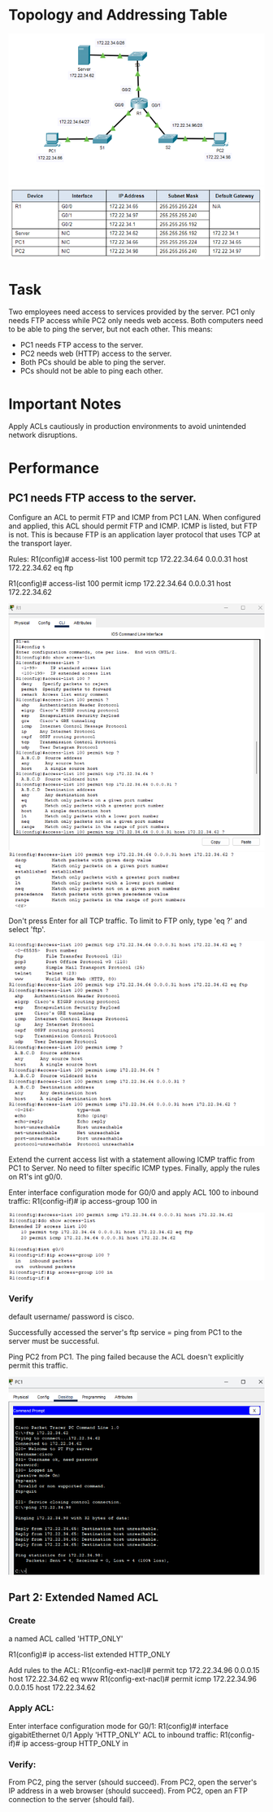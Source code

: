 # Topology and Addressing Table
![ACLs_5.4.12](/Images/PT_5.4.12_1.png)
![ACLs_5.4.12](/Images/PT_5.4.12_2.png)

# Task
Two employees need access to services provided by the server. PC1 only needs FTP access while PC2 only needs web access. Both computers need to be able to ping the server, but not each other.
This means: 
- PC1 needs FTP access to the server.
- PC2 needs web (HTTP) access to the server.
- Both PCs should be able to ping the server.
- PCs should not be able to ping each other.

# Important Notes
Apply ACLs cautiously in production environments to avoid unintended network disruptions.

# Performance
## PC1 needs FTP access to the server.
Configure an ACL to permit FTP and ICMP from PC1 LAN. When configured and applied, this ACL should permit FTP and ICMP. ICMP is listed, but FTP is not. This is because FTP is an application layer protocol that uses TCP at the transport layer.

Rules:
R1(config)# access-list 100 permit tcp 172.22.34.64 0.0.0.31 host 172.22.34.62 eq ftp

R1(config)# access-list 100 permit icmp 172.22.34.64 0.0.0.31 host 172.22.34.62

![ACLs_5.4.12](/Images/PT_5.4.12_3.png)
![ACLs_5.4.12](/Images/PT_5.4.12_3a.png)

Don't press Enter for all TCP traffic. To limit to FTP only, type 'eq ?' and select 'ftp'.

![ACLs_5.4.12](/Images/PT_5.4.12_4.png)

Extend the current access list with a statement allowing ICMP traffic from PC1 to Server. No need to filter specific ICMP types. Finally, apply the rules on R1's int g0/0. 

Enter interface configuration mode for G0/0 and apply ACL 100 to inbound traffic: R1(config-if)# ip access-group 100 in

![ACLs_5.4.12](/Images/PT_5.4.12_5.png)

### Verify
default username/ password is cisco.

Successfully accessed the server's ftp service = ping from PC1 to the server must be successful.

Ping PC2 from PC1. The ping failed because the ACL doesn't explicitly permit this traffic.

![ACLs_5.4.12](/Images/PT_5.4.12_6.png)


## Part 2: Extended Named ACL
### Create
a named ACL called 'HTTP_ONLY'

R1(config)# ip access-list extended HTTP_ONLY

Add rules to the ACL:
R1(config-ext-nacl)# permit tcp 172.22.34.96 0.0.0.15 host 172.22.34.62 eq www
R1(config-ext-nacl)# permit icmp 172.22.34.96 0.0.0.15 host 172.22.34.62 

### Apply ACL:

Enter interface configuration mode for G0/1: R1(config)# interface gigabitEthernet 0/1
Apply 'HTTP_ONLY' ACL to inbound traffic: R1(config-if)# ip access-group HTTP_ONLY in

### Verify:

From PC2, ping the server (should succeed).
From PC2, open the server's IP address in a web browser (should succeed).
From PC2, open an FTP connection to the server (should fail).


